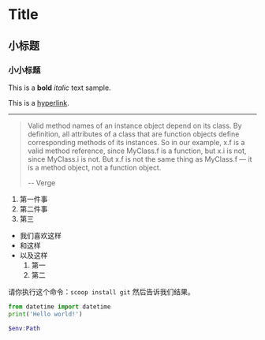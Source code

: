# Title

## 小标题

### 小小标题

This is a **bold** *italic* text sample.

This is a [hyperlink](https://github.com/).

---

> Valid method names of an instance object depend on its class. By definition, all attributes of a class that are function objects define corresponding methods of its instances. So in our example, x.f is a valid method reference, since MyClass.f is a function, but x.i is not, since MyClass.i is not. But x.f is not the same thing as MyClass.f — it is a method object, not a function object.
> 
> -- Verge

1. 第一件事
2. 第二件事
3. 第三

* 我们喜欢这样
* 和这样
* 以及这样
    1. 第一
    2. 第二

请你执行这个命令：`scoop install git` 然后告诉我们结果。

```python
from datetime import datetime
print('Hello world!')
```

```powershell
$env:Path
```

<img src="" />